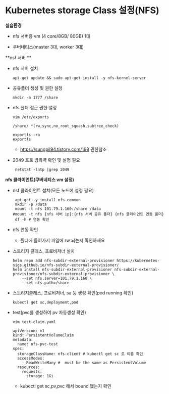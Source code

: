 # Kubernetes storage Class 설정(NFS)

**실습환경**

- nfs 서버용 vm (4 core/8GB/ 80GB) 1대

- 쿠버네티스(master 3대, worker 3대)

  

**nsf 서버 **

- nfs 서버 설치

  ```shell
  apt-get update && sudo apt-get install -y nfs-kernel-server
  ```

- 공유폴더 생성 및 권한 설정

  ```shell
  mkdir -m 1777 /share
  ```

- nfs 폴더 접근 권한 설정

  ```shell
  vim /etc/exports
  
  /share/ *(rw,sync,no_root_squash,subtree_check)
  
  exportfs -ra
  exportfs
  ```

  - https://sungpil94.tistory.com/198 권한참조

- 2049 포트 방화벽 확인 및 설정 필요

  ```shell
   netstat -lntp |grep 2049
  ```



**nfs 클라이언트(쿠버네티스 vm 설정)**

- nsf 클라이언트 설치(모든 노드에 설정 필요)

  ```shell
   apt-get -y install nfs-common
   mkdir -p /data 
   mount -t nfs 101.79.1.160:/share /data
  #mount -t nfs {nfs 서버 ip}:{nfs 서버 공유 폴더} {nfs 클라이언트 연동 폴더}
   df -h # 연동 확인
  ```

- nfs 연동 확인

  - 폴더에 들어가서 파일에 rw 되는지 확인하새요

- 스토리지 클래스, 프로비저너 설치

  ```shell
  helm repo add nfs-subdir-external-provisioner https://kubernetes-sigs.github.io/nfs-subdir-external-provisioner/
  helm install nfs-subdir-external-provisioner nfs-subdir-external-provisioner/nfs-subdir-external-provisioner \
      --set nfs.server=101.79.1.160 \
      --set nfs.path=/share
  ```

- 스토리지클래스, 프로비저너, sa 등 생성 확인(pod running 확인)

  ```
  kubectl get sc,deployment,pod
  ```

- test(pvc를 생성하여 pv 자동생성 확인)

  ```shell
  vim test-claim.yaml
  
  apiVersion: v1
  kind: PersistentVolumeClaim
  metadata:
    name: nfs-pvc-test
  spec:
    storageClassName: nfs-client # kubectl get sc 로 이름 확인
    accessModes:
      - ReadWriteMany #  must be the same as PersistentVolume
    resources:
      requests:
        storage: 1Gi
  ```
  - kubectl get sc,pv,pvc 해서 bound 됐는지 확인

